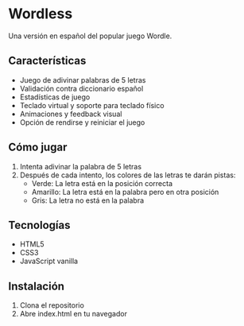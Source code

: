 # Wordless

Una versión en español del popular juego Wordle.

## Características
- Juego de adivinar palabras de 5 letras
- Validación contra diccionario español
- Estadísticas de juego
- Teclado virtual y soporte para teclado físico
- Animaciones y feedback visual
- Opción de rendirse y reiniciar el juego

## Cómo jugar
1. Intenta adivinar la palabra de 5 letras
2. Después de cada intento, los colores de las letras te darán pistas:
   - Verde: La letra está en la posición correcta
   - Amarillo: La letra está en la palabra pero en otra posición
   - Gris: La letra no está en la palabra

## Tecnologías
- HTML5
- CSS3
- JavaScript vanilla

## Instalación
1. Clona el repositorio
2. Abre index.html en tu navegador
